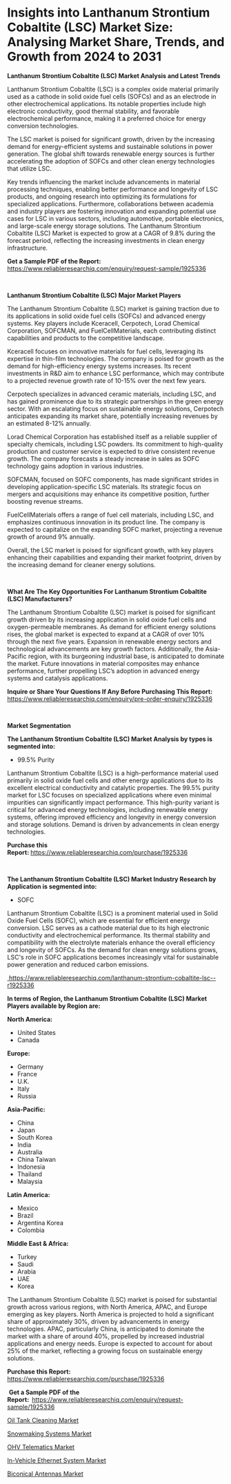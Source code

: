 <p><h1>Insights into Lanthanum Strontium Cobaltite (LSC) Market Size: Analysing Market Share, Trends, and Growth from 2024 to 2031</h1></p><p><strong>Lanthanum Strontium Cobaltite (LSC) Market Analysis and Latest Trends</strong></p>
<p><p>Lanthanum Strontium Cobaltite (LSC) is a complex oxide material primarily used as a cathode in solid oxide fuel cells (SOFCs) and as an electrode in other electrochemical applications. Its notable properties include high electronic conductivity, good thermal stability, and favorable electrochemical performance, making it a preferred choice for energy conversion technologies. </p><p>The LSC market is poised for significant growth, driven by the increasing demand for energy-efficient systems and sustainable solutions in power generation. The global shift towards renewable energy sources is further accelerating the adoption of SOFCs and other clean energy technologies that utilize LSC. </p><p>Key trends influencing the market include advancements in material processing techniques, enabling better performance and longevity of LSC products, and ongoing research into optimizing its formulations for specialized applications. Furthermore, collaborations between academia and industry players are fostering innovation and expanding potential use cases for LSC in various sectors, including automotive, portable electronics, and large-scale energy storage solutions. The Lanthanum Strontium Cobaltite (LSC) Market is expected to grow at a CAGR of 9.8% during the forecast period, reflecting the increasing investments in clean energy infrastructure.</p></p>
<p><strong>Get a Sample PDF of the Report:&nbsp;</strong> <a href="https://www.reliableresearchiq.com/enquiry/request-sample/1925336?utm_campaign=1787&utm_medium=2&utm_source=Github&utm_content=ia&utm_term=24102024&utm_id=lanthanum-strontium-cobaltite-lsc">https://www.reliableresearchiq.com/enquiry/request-sample/1925336</a></p>
<p>&nbsp;</p>
<p><strong>Lanthanum Strontium Cobaltite (LSC) Major Market Players</strong></p>
<p><p>The Lanthanum Strontium Cobaltite (LSC) market is gaining traction due to its applications in solid oxide fuel cells (SOFCs) and advanced energy systems. Key players include Kceracell, Cerpotech, Lorad Chemical Corporation, SOFCMAN, and FuelCellMaterials, each contributing distinct capabilities and products to the competitive landscape.</p><p>Kceracell focuses on innovative materials for fuel cells, leveraging its expertise in thin-film technologies. The company is poised for growth as the demand for high-efficiency energy systems increases. Its recent investments in R&D aim to enhance LSC performance, which may contribute to a projected revenue growth rate of 10-15% over the next few years.</p><p>Cerpotech specializes in advanced ceramic materials, including LSC, and has gained prominence due to its strategic partnerships in the green energy sector. With an escalating focus on sustainable energy solutions, Cerpotech anticipates expanding its market share, potentially increasing revenues by an estimated 8-12% annually.</p><p>Lorad Chemical Corporation has established itself as a reliable supplier of specialty chemicals, including LSC powders. Its commitment to high-quality production and customer service is expected to drive consistent revenue growth. The company forecasts a steady increase in sales as SOFC technology gains adoption in various industries.</p><p>SOFCMAN, focused on SOFC components, has made significant strides in developing application-specific LSC materials. Its strategic focus on mergers and acquisitions may enhance its competitive position, further boosting revenue streams.</p><p>FuelCellMaterials offers a range of fuel cell materials, including LSC, and emphasizes continuous innovation in its product line. The company is expected to capitalize on the expanding SOFC market, projecting a revenue growth of around 9% annually.</p><p>Overall, the LSC market is poised for significant growth, with key players enhancing their capabilities and expanding their market footprint, driven by the increasing demand for cleaner energy solutions.</p></p>
<p>&nbsp;</p>
<p><strong>What Are The Key Opportunities For Lanthanum Strontium Cobaltite (LSC) Manufacturers?</strong></p>
<p><p>The Lanthanum Strontium Cobaltite (LSC) market is poised for significant growth driven by its increasing application in solid oxide fuel cells and oxygen-permeable membranes. As demand for efficient energy solutions rises, the global market is expected to expand at a CAGR of over 10% through the next five years. Expansion in renewable energy sectors and technological advancements are key growth factors. Additionally, the Asia-Pacific region, with its burgeoning industrial base, is anticipated to dominate the market. Future innovations in material composites may enhance performance, further propelling LSC’s adoption in advanced energy systems and catalysis applications.</p></p>
<p><strong>Inquire or Share Your Questions If Any Before Purchasing This Report:</strong> <a href="https://www.reliableresearchiq.com/enquiry/pre-order-enquiry/1925336?utm_campaign=1787&utm_medium=2&utm_source=Github&utm_content=ia&utm_term=24102024&utm_id=lanthanum-strontium-cobaltite-lsc">https://www.reliableresearchiq.com/enquiry/pre-order-enquiry/1925336</a></p>
<p>&nbsp;</p>
<p><strong>Market Segmentation</strong></p>
<p><strong>The Lanthanum Strontium Cobaltite (LSC) Market Analysis by types is segmented into:</strong></p>
<p><ul><li>99.5% Purity</li></ul></p>
<p><p>Lanthanum Strontium Cobaltite (LSC) is a high-performance material used primarily in solid oxide fuel cells and other energy applications due to its excellent electrical conductivity and catalytic properties. The 99.5% purity market for LSC focuses on specialized applications where even minimal impurities can significantly impact performance. This high-purity variant is critical for advanced energy technologies, including renewable energy systems, offering improved efficiency and longevity in energy conversion and storage solutions. Demand is driven by advancements in clean energy technologies.</p></p>
<p><strong>Purchase this Report:&nbsp;</strong><a href="https://www.reliableresearchiq.com/purchase/1925336?utm_campaign=1787&utm_medium=2&utm_source=Github&utm_content=ia&utm_term=24102024&utm_id=lanthanum-strontium-cobaltite-lsc">https://www.reliableresearchiq.com/purchase/1925336</a></p>
<p>&nbsp;</p>
<p><strong>The Lanthanum Strontium Cobaltite (LSC) Market Industry Research by Application is segmented into:</strong></p>
<p><ul><li>SOFC</li></ul></p>
<p><p>Lanthanum Strontium Cobaltite (LSC) is a prominent material used in Solid Oxide Fuel Cells (SOFC), which are essential for efficient energy conversion. LSC serves as a cathode material due to its high electronic conductivity and electrochemical performance. Its thermal stability and compatibility with the electrolyte materials enhance the overall efficiency and longevity of SOFCs. As the demand for clean energy solutions grows, LSC's role in SOFC applications becomes increasingly vital for sustainable power generation and reduced carbon emissions.</p></p>
<p><a href="https://www.reliableresearchiq.com/lanthanum-strontium-cobaltite-lsc--r1925336?utm_campaign=1787&utm_medium=2&utm_source=Github&utm_content=ia&utm_term=24102024&utm_id=lanthanum-strontium-cobaltite-lsc">&nbsp;https://www.reliableresearchiq.com/lanthanum-strontium-cobaltite-lsc--r1925336</a></p>
<p><strong>In terms of Region, the Lanthanum Strontium Cobaltite (LSC) Market Players available by Region are:</strong></p>
<p>
    <p> <strong> North America: </strong>
        <ul>
            <li>United States</li>
            <li>Canada</li>
        </ul>
        </p> 
    <p> <strong> Europe: </strong>
        <ul>
            <li>Germany</li>
            <li>France</li>
            <li>U.K.</li>
            <li>Italy</li>
            <li>Russia</li>
        </ul>
        </p> 
    <p> <strong> Asia-Pacific: </strong>
        <ul>
            <li>China</li>
            <li>Japan</li>
            <li>South Korea</li>
            <li>India</li>
            <li>Australia</li>
            <li>China Taiwan</li>
            <li>Indonesia</li>
            <li>Thailand</li>
            <li>Malaysia</li>
        </ul>
        </p> 
    <p> <strong> Latin America: </strong>
        <ul>
            <li>Mexico</li>
            <li>Brazil</li>
            <li>Argentina Korea</li>
            <li>Colombia</li>
        </ul>
        </p> 
    <p> <strong> Middle East & Africa: </strong>
        <ul>
            <li>Turkey</li>
            <li>Saudi</li>
            <li>Arabia</li>
            <li>UAE</li>
            <li>Korea</li>
        </ul>
    </p>
    </p>
<p><p>The Lanthanum Strontium Cobaltite (LSC) market is poised for substantial growth across various regions, with North America, APAC, and Europe emerging as key players. North America is projected to hold a significant share of approximately 30%, driven by advancements in energy technologies. APAC, particularly China, is anticipated to dominate the market with a share of around 40%, propelled by increased industrial applications and energy needs. Europe is expected to account for about 25% of the market, reflecting a growing focus on sustainable energy solutions.</p></p>
<p><strong>Purchase this Report: </strong><a href="https://www.reliableresearchiq.com/purchase/1925336?utm_campaign=1787&utm_medium=2&utm_source=Github&utm_content=ia&utm_term=24102024&utm_id=lanthanum-strontium-cobaltite-lsc">https://www.reliableresearchiq.com/purchase/1925336</a></p>
<p>&nbsp;<strong>Get a Sample PDF of the Report:&nbsp;&nbsp;</strong><a href="https://www.reliableresearchiq.com/enquiry/request-sample/1925336?utm_campaign=1787&utm_medium=2&utm_source=Github&utm_content=ia&utm_term=24102024&utm_id=lanthanum-strontium-cobaltite-lsc">https://www.reliableresearchiq.com/enquiry/request-sample/1925336</a></p>
<p><strong></strong></p>
<p><p><a href="https://www.linkedin.com/pulse/global-oil-tank-cleaning-market-focus-application-end-use-a8nsc?utm_campaign=1787&utm_medium=2&utm_source=Github&utm_content=ia&utm_term=24102024&utm_id=lanthanum-strontium-cobaltite-lsc">Oil Tank Cleaning Market</a></p><p><a href="https://www.linkedin.com/pulse/future-ready-strategic-insights-global-snowmaking-systems-omwyc?utm_campaign=1787&utm_medium=2&utm_source=Github&utm_content=ia&utm_term=24102024&utm_id=lanthanum-strontium-cobaltite-lsc">Snowmaking Systems Market</a></p><p><a href="https://www.linkedin.com/pulse/ohv-telematics-industry-sector-market-dynamics-future-scenarios-wklle?utm_campaign=1787&utm_medium=2&utm_source=Github&utm_content=ia&utm_term=24102024&utm_id=lanthanum-strontium-cobaltite-lsc">OHV Telematics Market</a></p><p><a href="https://www.linkedin.com/pulse/in-vehicle-ethernet-system-market-size-type-product-global-lgyve?utm_campaign=1787&utm_medium=2&utm_source=Github&utm_content=ia&utm_term=24102024&utm_id=lanthanum-strontium-cobaltite-lsc">In-Vehicle Ethernet System Market</a></p><p><a href="https://www.linkedin.com/pulse/surfing-biconical-antennas-wave-riding-market-currents-actge?utm_campaign=1787&utm_medium=2&utm_source=Github&utm_content=ia&utm_term=24102024&utm_id=lanthanum-strontium-cobaltite-lsc">Biconical Antennas Market</a></p></p>
